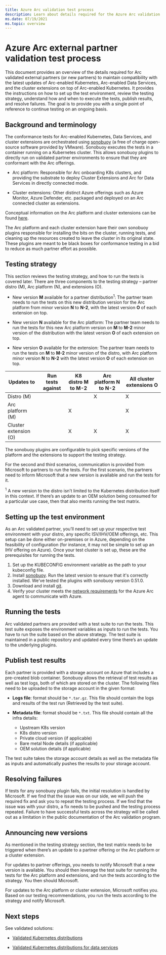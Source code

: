 ```yaml
---
title: Azure Arc validation test process
description: Learn about details required for the Azure Arc validation process to conform to the Arc-enabled Kubernetes, Data Services, and cluster extensions.
ms.date: 07/19/2021
ms.topic: overview
---
```


# Azure Arc external partner validation test process

This document provides an overview of the details required for Arc validated external partners (or new partners) to maintain compatibility with the latest updates of Arc-enabled Kubernetes, Arc-enabled Data Services, and the cluster extensions on top of Arc-enabled Kubernetes. It provides the instructions on how to set up the test environment, review the testing strategy, understand how and when to execute the tests, publish results, and resolve failures. The goal is to provide you with a single point of reference to continue testing on an ongoing basis.

## Background and terminology

The conformance tests for Arc-enabled Kubernetes, Data Services, and cluster extensions are orchestrated using [sonobuoy](https://github.com/vmware-tanzu/sonobuoy) (a free of charge open-source software provided by VMware). Sonobuoy executes the tests in a container running on a Kubernetes cluster. This allows sonobuoy plugins to directly run on validated partner environments to ensure that they are conformant with the Arc offerings.  

- Arc platform: Responsible for Arc onboarding K8s clusters, and providing the substrate to deploy Cluster Extensions and Arc for Data Services in directly connected mode.

- Cluster extensions: Other distinct Azure offerings such as Azure Monitor, Azure Defender, etc. packaged and deployed on an Arc connected cluster as extensions.

Conceptual information on the Arc platform and cluster extensions can be found [here](../kubernetes/conceptual-agent-architecture.md). 

The Arc platform and each cluster extension have their own sonobuoy plugins responsible for installing the bits on the cluster, running tests, and cleaning up the resources created to leave the cluster in its original state. These plugins are meant to be black boxes for conformance testing in a bid to reduce as much partner effort as possible.

## Testing strategy

This section reviews the testing strategy, and how to run the tests is covered later. There are three components to the testing strategy – partner distro (M), Arc platform (N), and extensions (O). 

- New version **M** available for a partner distribution<sup>1</sup>: The partner team needs to run the tests on this new distribution version for the Arc platform from minor version **N** to **N-2**, with the latest version **O** of each extension on top.

- New version **N** available for the Arc platform: The partner team needs to run the tests for this new Arc platform version on **M** to **M-2** minor version of the distribution with the latest version **O** of each extension on top.

- New version **O** available for the extension: The partner team needs to run the tests on **M** to **M-2** minor version of the distro, with Arc platform minor version **N** to **N-2** with the latest version **O** of each extension on top.

|Updates to|Run tests against |K8 distro **M** to **M-2** |Arc platform **N** to **N-2** |All cluster extensions **O** |
|-|----------|----------|----------|----------|
|Distro (M) |||X |X |
|Arc platform (M) ||X ||X |
|Cluster extension (O) ||X |X |X |

The sonobuoy plugins are configurable to pick specific versions of the platform and the extensions to support the testing strategy. 

For the second and third scenarios, communication is provided from Microsoft to partners to run the tests. For the first scenario, the partners need to inform Microsoft that a new version is available and run the tests for it. 

<sup>1</sup> A new version to the distro isn’t limited to the Kubernetes distribution itself in this context. If there’s an update to an OEM solution being consumed for a particular use case, then that also merits running the test matrix.

## Setting up the test environment

As an Arc validated partner, you’ll need to set up your respective test environment with your distro, any specific ISV/IHV/OEM offerings, etc. This setup can be done either on-premises or in Azure, depending on the feasibility of configuration (for instance, it may not be simple to set up an IHV offering on Azure). Once your test cluster is set up, these are the prerequisites for running the tests.

1. Set up the KUBECONFIG environment variable as the path to your kubeconfig file.
1. Install [sonobuoy](https://github.com/vmware-tanzu/sonobuoy#installation). Run the latest version to ensure that it's correctly installed. We've tested the plugins with sonobuoy version 0.51.0.
1. Download and install [git](https://git-scm.com/downloads).
1. Verify your cluster meets the [network requirements](../kubernetes/quickstart-connect-cluster.md?tabs=azure-cli.md#meet-network-requirements) for the Azure Arc agent to communicate with Azure.

## Running the tests

Arc validated partners are provided with a test suite to run the tests. This test suite exposes the environment variables as inputs to run the tests. You have to run the suite based on the above strategy. The test suite is maintained in a public repository and updated every time there’s an update to the underlying plugins.

## Publish test results

Each partner is provided with a storage account on Azure that includes a pre-created blob container. Sonobuoy allows the retrieval of test results as well as test logs, both of which are stored on the cluster. The following files need to be uploaded to the storage account in the given format: 

- **Logs file**: format should be `*.tar.gz`. This file should contain the logs and results of the test run (Retrieved by the test suite). 

- **Metadata file**: format should be `*.txt`. This file should contain all the infra details: 

   - Upstream K8s version 
   - K8s distro version 
   - Private cloud version (if applicable) 
   - Bare metal Node details (if applicable) 
   - OEM solution details (if applicable) 

The test suite takes the storage account details as well as the metadata file as inputs and automatically pushes the results to your storage account.

## Resolving failures

If tests for any sonobuoy plugin fails, the initial resolution is handled by Microsoft. If we find that the issue was on our side, we will push the required fix and ask you to repeat the testing process. If we find that the issue was with your distro, a fix needs to be pushed and the testing process repeated. Failure to have successful tests across the strategy will be called out as a limitation in the public documentation of the Arc validation program.

## Announcing new versions

As mentioned in the testing strategy section, the test matrix needs to be triggered when there’s an update to a partner offering or the Arc platform or a cluster extension.  

For updates to partner offerings, you needs to notify Microsoft that a new version is available. You should then leverage the test suite for running the tests for the Arc platform and extensions, and run the tests according to the strategy. You then should Microsoft. 

For updates to the Arc platform or cluster extension, Microsoft notifies you. Based on our testing recommendations, you run the tests according to the strategy and notify Microsoft.

## Next steps

See validated solutions:

* [Validated Kubernetes distributions](validated-k8s-distributions.md)

* [Validated Kubernetes distributions for data services](../data/validation-program.md?toc=/azure/azure-arc/toc.json&bc=/azure/azure-arc/breadcrumb/toc.json)